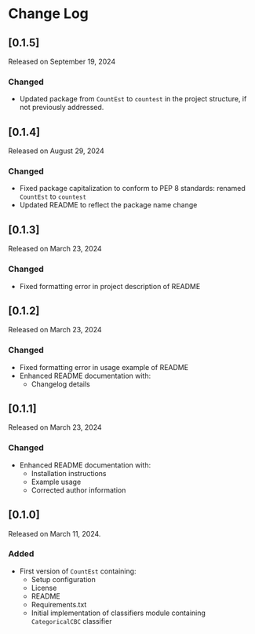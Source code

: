 # Change Log

## [0.1.5]

Released on September 19, 2024

### Changed

* Updated package from `CountEst` to `countest` in the project structure, if not previously addressed.

## [0.1.4]

Released on August 29, 2024

### Changed

* Fixed package capitalization to conform to PEP 8 standards: renamed `CountEst` to `countest`
* Updated README to reflect the package name change

## [0.1.3]

Released on March 23, 2024

### Changed

* Fixed formatting error in project description of README

## [0.1.2]

Released on March 23, 2024

### Changed

* Fixed formatting error in usage example of README
* Enhanced README documentation with:
  * Changelog details

## [0.1.1]

Released on March 23, 2024

### Changed

* Enhanced README documentation with:
  * Installation instructions
  * Example usage
  * Corrected author information

## [0.1.0]

Released on March 11, 2024.

### Added

* First version of `CountEst` containing:
 	* Setup configuration
 	* License
 	* README
 	* Requirements.txt
 	* Initial implementation of classifiers module containing `CategoricalCBC` classifier
